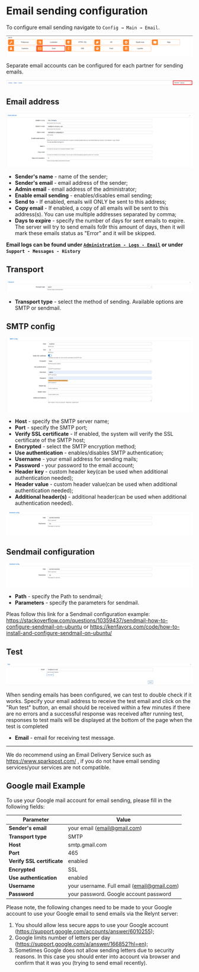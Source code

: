 Email sending configuration
============

To configure email sending navigate to `Config → Main → Email`.

![](icon.png)

Separate email accounts can be configured for each partner for sending emails.

![](per_partner.png)

## Email address

![](email_address.png)

* **Sender's name** - name of the sender;
* **Sender's email** - email address of the sender;
* **Admin email** - email address of the administrator;
* **Enable email sending** - enables/disables email sending;
* **Send to** - If enabled, emails will ONLY be sent to this address;
* **Copy email** - If enabled, a copy of all emails will be sent to this address(s). You can use multiple addresses separated by comma;
* **Days to expire** - specify the number of days for sent emails to expire. The server will try to send emails fo9r this amount of days, then it will mark these emails status as "Error" and it will be skipped.  

**Email logs can be found under [`Administration - Logs - Email`](administration/logs/email/email.md) or under `Support - Messages - History`**

## Transport

![](transport.png)

* **Transport type** - select the method of sending. Available options are SMTP or sendmail.  

## SMTP config

![](smtp.png)

* **Host** - specify the SMTP server name;
* **Port** - specify the SMTP port;
* **Verify SSL certificate** - If enabled, the system will verify the SSL certificate of the SMTP host;
* **Encrypted** - select the SMTP encryption method;
* **Use authentication** - enables/disables SMTP authentication;
* **Username** - your email address for sending mails;
* **Password** - your password to the email account;
* **Header key** - custom header key(can be used when additional authentication needed);
* **Header value** - custom header value(can be used when additional authentication needed);
* **Additional header(s)** - additional header(can be used when additional authentication needed).  

![](sendmail.png)

## Sendmail configuration

![](sendmail.png)

* **Path** - specify the Path to sendmail;
* **Parameters** - specify the parameters for sendmail.

Pleas follow this link for a Sendmail configuration example: https://stackoverflow.com/questions/10359437/sendmail-how-to-configure-sendmail-on-ubuntu or https://kenfavors.com/code/how-to-install-and-configure-sendmail-on-ubuntu/



## Test

![](test.png)

When sending emails has been configured, we can test to double check if it works. Specify your email address to receive the test email and click on the "Run test" button, an email should be received within a few minutes if there are no errors and a successful response was received after running test, responses to test mails will be displayed at the bottom of the page when the test is completed

* **Email**  - email for receiving test message.
---

We do recommend using an Email Delivery Service such as https://www.sparkpost.com/ , if you do not have email sending services/your services are not compatible.

## Google mail Example
To use your Google mail account for email sending, please fill in the following fields:

Parameter|Value
---|---
**Sender's email** | your email (email@gmail.com)
**Transport type** | SMTP
**Host** | smtp.gmail.com
**Port** | 465
**Verify SSL certificate** | enabled
**Encrypted** | SSL
**Use authentication** | enabled
**Username** | your username. Full email (email@gmail.com)
**Password** | your password. Google account password

Please note, the following changes need to be made to your Google account to use your Google email to send emails via the Relynt server:  
1. You should allow less secure apps to use your Google account (https://support.google.com/accounts/answer/6010255);
2. Google limits number of letters per day (https://support.google.com/a/answer/166852?hl=en);
3. Sometimes Google does not allow sending letters due to security reasons. In this case you should enter into account via browser and confirm that it was you (trying to send email recently).
